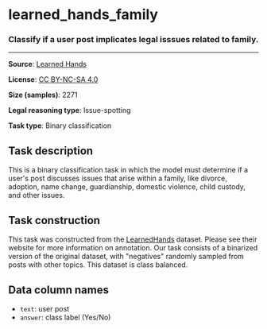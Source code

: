 # learned_hands_family

### Classify if a user post implicates legal isssues related to family.
---



**Source**: [Learned Hands](https://spot.suffolklitlab.org/data/#learnedhands)

**License**: [CC BY-NC-SA 4.0](https://creativecommons.org/licenses/by-nc-sa/4.0/)

**Size (samples)**: 2271

**Legal reasoning type**: Issue-spotting

**Task type**: Binary classification

## Task description

This is a binary classification task in which the model must determine if a user's post discusses issues that arise within a family, like divorce, adoption, name change, guardianship, domestic violence, child custody, and other issues.

## Task construction

This task was constructed from the [LearnedHands](https://suffolklitlab.org/) dataset. Please see their website for more information on annotation. Our task consists of a binarized version of the original dataset, with "negatives" randomly sampled from posts with other topics. This dataset is class balanced.

## Data column names

- `text`: user post
- `answer`: class label (Yes/No)